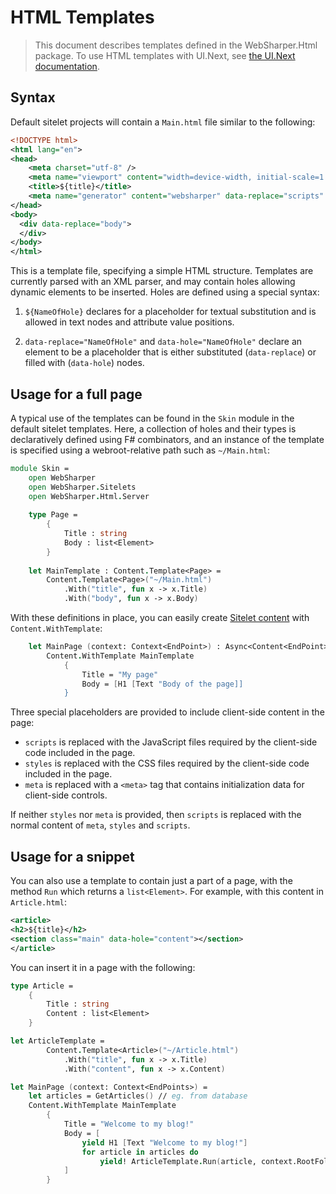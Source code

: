 ﻿# HTML Templates

> This document describes templates defined in the WebSharper.Html package.
> To use HTML templates with UI.Next, see [the UI.Next documentation](https://github.com/intellifactory/websharper.ui.next/blob/master/docs/Templates.md).

## Syntax

Default sitelet projects will contain a `Main.html`
file similar to the following:

```xml
<!DOCTYPE html>
<html lang="en">
<head>
    <meta charset="utf-8" />
    <meta name="viewport" content="width=device-width, initial-scale=1.0" />
    <title>${title}</title>
    <meta name="generator" content="websharper" data-replace="scripts" />
</head>
<body>
  <div data-replace="body">
  </div>
</body>
</html>
```

This is a template file, specifying a simple HTML structure.
Templates are currently parsed with an XML parser, and may contain
holes allowing dynamic elements to be inserted. Holes are defined
using a special syntax:

1. `${NameOfHole}` declares for a placeholder for textual substitution
   and is allowed in text nodes and attribute value positions.

2. `data-replace="NameOfHole"` and `data-hole="NameOfHole"` declare an
   element to be a placeholder that is either substituted
   (`data-replace`) or filled with (`data-hole`) nodes.

## Usage for a full page

A typical use of the templates can be found in the `Skin` module in
the default sitelet templates. Here, a collection of holes and their
types is declaratively defined using F# combinators, and an instance
of the template is specified using a webroot-relative path such as
`~/Main.html`:

```fsharp
module Skin =
    open WebSharper
    open WebSharper.Sitelets
    open WebSharper.Html.Server
 
    type Page =
        {
            Title : string
            Body : list<Element>
        }
 
    let MainTemplate : Content.Template<Page> =
        Content.Template<Page>("~/Main.html")
            .With("title", fun x -> x.Title)
            .With("body", fun x -> x.Body)
```

With these definitions in place, you can easily create [Sitelet content](Sitelets.md#content) with `Content.WithTemplate`:

```fsharp
    let MainPage (context: Context<EndPoint>) : Async<Content<EndPoint>> =
        Content.WithTemplate MainTemplate
            {
                Title = "My page"
                Body = [H1 [Text "Body of the page]]
            }
```

Three special placeholders are provided to include client-side content in the page:

* `scripts` is replaced with the JavaScript files required by the client-side code included in the page.
* `styles` is replaced with the CSS files required by the client-side code included in the page.
* `meta` is replaced with a `<meta>` tag that contains initialization data for client-side controls.

If neither `styles` nor `meta` is provided, then `scripts` is replaced with the normal content of `meta`, `styles` and `scripts`.

## Usage for a snippet

You can also use a template to contain just a part of a page, with the method `Run` which returns a `list<Element>`. For example, with this content in `Article.html`:

```xml
<article>
<h2>${title}</h2>
<section class="main" data-hole="content"></section>
</article>
```

You can insert it in a page with the following:

```fsharp
type Article =
    {
        Title : string
        Content : list<Element>
    }

let ArticleTemplate =
        Content.Template<Article>("~/Article.html")
            .With("title", fun x -> x.Title)
            .With("content", fun x -> x.Content)

let MainPage (context: Context<EndPoints>) =
    let articles = GetArticles() // eg. from database
    Content.WithTemplate MainTemplate
		{
			Title = "Welcome to my blog!"
			Body = [
				yield H1 [Text "Welcome to my blog!"]
				for article in articles do
					yield! ArticleTemplate.Run(article, context.RootFolder)
			]
		}
```